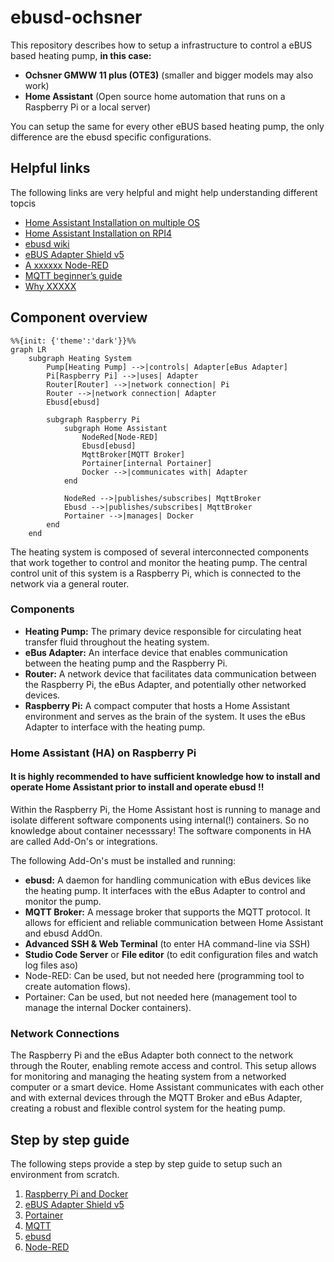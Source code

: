 # ebusd-ochsner

This repository describes how to setup a infrastructure to control a eBUS based heating pump, **in this case:**
 - **Ochsner GMWW 11 plus (OTE3)** (smaller and bigger models may also work)
 - **Home Assistant** (Open source home automation that runs on a Raspberry Pi or a local server)

You can setup the same for every other eBUS based heating pump, the only difference are the ebusd specific configurations.

## Helpful links

The following links are very helpful and might help understanding different topcis

- [Home Assistant Installation on multiple OS](https://www.home-assistant.io/installation/)
- [Home Assistant Installation on RPI4](https://www.home-assistant.io/installation/raspberrypi/)
- [ebusd wiki](https://github.com/john30/ebusd/wiki)
- [eBUS Adapter Shield v5](https://adapter.ebusd.eu/v5/)
- [A xxxxxx Node-RED](https://noderedguide.com/nr-lecture-1/)
- [MQTT beginner’s guide](https://www.u-blox.com/en/blogs/insights/mqtt-beginners-guide#:~:text=MQTT%20is%20a%20publish%2Dand,topics%20handled%20by%20a%20broker.)
- [Why XXXXX](https://www.xxxxxiner.io/why-portainer)

## Component overview

```mermaid
%%{init: {'theme':'dark'}}%%
graph LR  
    subgraph Heating System  
        Pump[Heating Pump] -->|controls| Adapter[eBus Adapter]  
        Pi[Raspberry Pi] -->|uses| Adapter  
        Router[Router] -->|network connection| Pi  
        Router -->|network connection| Adapter  
        Ebusd[ebusd]
 
        subgraph Raspberry Pi  
            subgraph Home Assistant  
                NodeRed[Node-RED]  
                Ebusd[ebusd]  
                MqttBroker[MQTT Broker]  
                Portainer[internal Portainer]
                Docker -->|communicates with| Adapter 
            end  
  
            NodeRed -->|publishes/subscribes| MqttBroker  
            Ebusd -->|publishes/subscribes| MqttBroker  
            Portainer -->|manages| Docker  
        end  
    end  

```

The heating system is composed of several interconnected components that work together to control and monitor the heating pump. The central control unit of this system is a Raspberry Pi, which is connected to the network via a general router.

### Components

- **Heating Pump:** The primary device responsible for circulating heat transfer fluid throughout the heating system.
- **eBus Adapter:** An interface device that enables communication between the heating pump and the Raspberry Pi.
- **Router:** A network device that facilitates data communication between the Raspberry Pi, the eBus Adapter, and potentially other networked devices.
- **Raspberry Pi:** A compact computer that hosts a Home Assistant environment and serves as the brain of the system. It uses the eBus Adapter to interface with the heating pump.

### Home Assistant (HA) on Raspberry Pi

#### It is highly recommended to have sufficient knowledge how to install and operate Home Assistant prior to install and operate ebusd !! 
Within the Raspberry Pi, the Home Assistant host is running to manage and isolate different software components using internal(!) containers. So no knowledge about
container necesssary!
The software components in HA are called Add-On's or integrations.

The following Add-On's must be installed and running:

- **ebusd:** A daemon for handling communication with eBus devices like the heating pump. It interfaces with the eBus Adapter to control and monitor the pump.
- **MQTT Broker:** A message broker that supports the MQTT protocol. It allows for efficient and reliable communication between Home Assistant and ebusd AddOn.
- **Advanced SSH & Web Terminal** (to enter HA command-line via SSH)
- **Studio Code Server** or **File editor** (to edit configuration files and watch log files aso)
- Node-RED: Can be used, but not needed here (programming tool to create automation flows).
- Portainer: Can be used, but not needed here (management tool to manage the internal Docker containers).

### Network Connections

The Raspberry Pi and the eBus Adapter both connect to the network through the Router, enabling remote access and control. This setup allows for monitoring and managing the heating system from a networked computer or a smart device.
Home Assistant communicates with each other and with external devices through the MQTT Broker and eBus Adapter, creating a robust and flexible control system for the heating pump.

## Step by step guide

The following steps provide a step by step guide to setup such an environment from scratch.

1) [Raspberry Pi and Docker](./docs/raspberry_pi_docker.md)
2) [eBUS Adapter Shield v5](./docs/ebus_adapter.md)
3) [Portainer](./docs/portainer.md)
4) [MQTT](./docs/mqtt.md)
5) [ebusd](./docs/ebusd.md)
6) [Node-RED](./docs/nodered.md)
